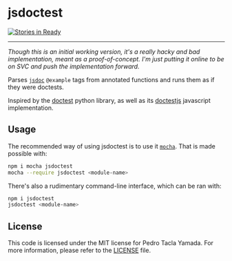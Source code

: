 jsdoctest
=========
[![Stories in Ready](https://badge.waffle.io/yamadapc/jsdoctest.svg?label=ready&title=Ready)](http://waffle.io/yamadapc/jsdoctest)
- - -
*Though this is an initial working version, it's a really hacky and bad
implementation, meant as a proof-of-concept. I'm just putting it online to be on
SVC and push the implementation forward.*

Parses [`jsdoc`](http://usejsdoc.org/) `@example` tags from annotated functions
and runs them as if they were doctests.

Inspired by the [doctest](https://docs.python.org/2/library/doctest.html) python
library, as well as its [doctestjs](http://doctestjs.org) javascript
implementation.

## Usage
The recommended way of using jsdoctest is to use it
[`mocha`](https://github.com/mochajs/mocha). That is made possible with:
```bash
npm i mocha jsdoctest
mocha --require jsdoctest <module-name>
```

There's also a rudimentary command-line interface, which can be ran with:
```bash
npm i jsdoctest
jsdoctest <module-name>
```

## License
This code is licensed under the MIT license for Pedro Tacla Yamada. For more
information, please refer to the [LICENSE](/LICENSE) file.
